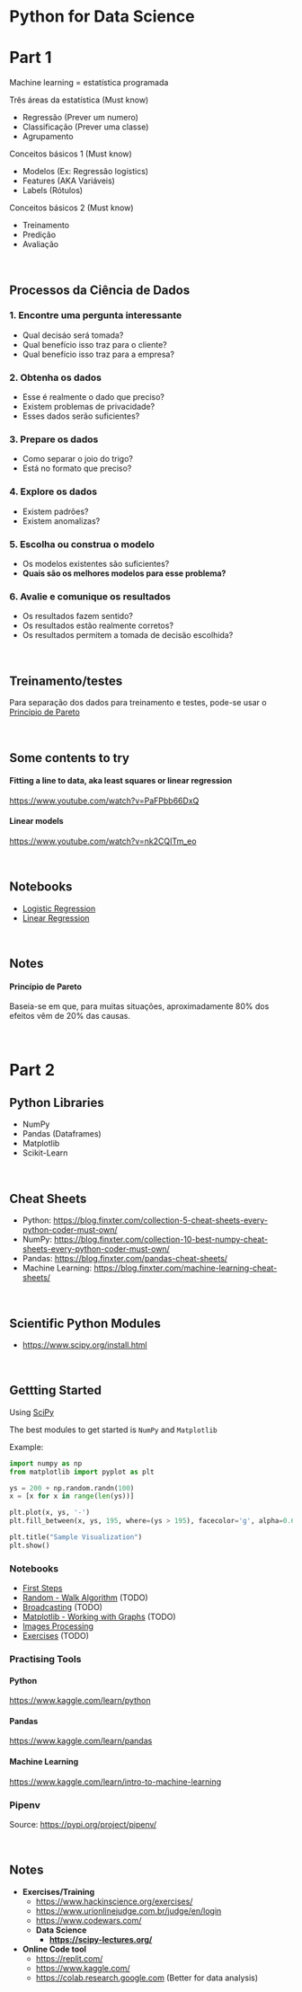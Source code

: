 # Python for Data Science

# Part 1

Machine learning = estatística programada

Três áreas da estatística (Must know)
- Regressão (Prever um numero)
- Classificação (Prever uma classe)
- Agrupamento 

Conceitos básicos 1 (Must know)
- Modelos (Ex: Regressão logístics)
- Features (AKA Variáveis)
- Labels (Rótulos)

Conceitos básicos 2 (Must know)
- Treinamento
- Predição
- Avaliação

<br/>

## Processos da Ciência de Dados

### 1. Encontre uma pergunta interessante
- Qual decisáo será tomada?
- Qual benefício isso traz para o cliente?
- Qual benefício isso traz para a empresa?

### 2. Obtenha os dados
- Esse é realmente o dado que preciso?
- Existem problemas de privacidade?
- Esses dados serão suficientes?

### 3. Prepare os dados
- Como separar o joio do trigo?
- Está no formato que preciso?
  
### 4. Explore os dados
- Existem padrões?
- Existem anomalizas?

### 5. Escolha ou construa o modelo
- Os modelos existentes são suficientes?
- **Quais são os melhores modelos para esse problema?**

### 6. Avalie e comunique os resultados
- Os resultados fazem sentido?
- Os resultados estão realmente corretos?
- Os resultados permitem a tomada de decisão escolhida?

<br/>

## Treinamento/testes
Para separação dos dados para treinamento e testes, pode-se usar o [Princípio de Pareto](#princípio-de-pareto)

<br/>

## Some contents to try
#### Fitting a line to data, aka least squares or linear regression
https://www.youtube.com/watch?v=PaFPbb66DxQ

#### Linear models
https://www.youtube.com/watch?v=nk2CQITm_eo

<br/>

## Notebooks

- [Logistic Regression](notebooks/logistic-regression.ipynb)
- [Linear Regression](notebooks/linear-regression.ipynb)

<br/>

## Notes
#### **Princípio de Pareto**
Baseia-se em que, para muitas situações, aproximadamente 80% dos efeitos vêm de 20% das causas.

<br/>

# Part 2

## Python Libraries

- NumPy
- Pandas (Dataframes)
- Matplotlib
- Scikit-Learn

<br/>

## Cheat Sheets
- Python: https://blog.finxter.com/collection-5-cheat-sheets-every-python-coder-must-own/
- NumPy: https://blog.finxter.com/collection-10-best-numpy-cheat-sheets-every-python-coder-must-own/
- Pandas: https://blog.finxter.com/pandas-cheat-sheets/
- Machine Learning: https://blog.finxter.com/machine-learning-cheat-sheets/

<br/>

## Scientific Python Modules
- https://www.scipy.org/install.html

<br/>

## Gettting Started
Using [SciPy](https://scipy-lectures.org/)

The best modules to get started is `NumPy` and `Matplotlib`

Example:
```python
import numpy as np
from matplotlib import pyplot as plt

ys = 200 + np.random.randn(100)
x = [x for x in range(len(ys))]

plt.plot(x, ys, '-')
plt.fill_between(x, ys, 195, where=(ys > 195), facecolor='g', alpha=0.6)

plt.title("Sample Visualization")
plt.show()
```

### Notebooks

- [First Steps](./notebooks/python-intro.ipynb)
- [Random - Walk Algorithm](notebooks/random-walk.ipynb) (TODO)
- [Broadcasting](notebooks/broadcasting.ipynb) (TODO)
- [Matplotlib - Working with Graphs](notebooks/matplotlib.ipynb) (TODO)
- [Images Processing](notebooks/images.ipynb)
- [Exercises](notebooks/exercises.ipynb) (TODO)

### Practising Tools

#### Python
https://www.kaggle.com/learn/python

#### Pandas
https://www.kaggle.com/learn/pandas

#### Machine Learning
https://www.kaggle.com/learn/intro-to-machine-learning


### Pipenv
Source: https://pypi.org/project/pipenv/

<br/>

## Notes

- **Exercises/Training**
  - https://www.hackinscience.org/exercises/
  - https://www.urionlinejudge.com.br/judge/en/login
  - https://www.codewars.com/
  - **Data Science**
    - **https://scipy-lectures.org/**
- **Online Code tool**
  - https://replit.com/
  - https://www.kaggle.com/
  - https://colab.research.google.com (Better for data analysis)